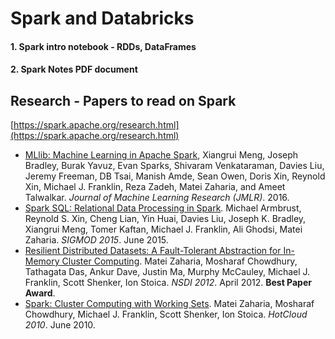 #  Spark and Databricks
####  1. Spark intro notebook - RDDs, DataFrames
#### 2. Spark Notes PDF document

## Research - Papers to read on Spark
[https://spark.apache.org/research.html](https://spark.apache.org/research.html)

-   [MLlib: Machine Learning in Apache Spark](http://www.jmlr.org/papers/volume17/15-237/15-237.pdf), Xiangrui Meng, Joseph Bradley, Burak Yavuz, Evan Sparks, Shivaram Venkataraman, Davies Liu, Jeremy Freeman, DB Tsai, Manish Amde, Sean Owen, Doris Xin, Reynold Xin, Michael J. Franklin, Reza Zadeh, Matei Zaharia, and Ameet Talwalkar.  _Journal of Machine Learning Research (JMLR)_. 2016.
-   [Spark SQL: Relational Data Processing in Spark](http://people.csail.mit.edu/matei/papers/2015/sigmod_spark_sql.pdf). Michael Armbrust, Reynold S. Xin, Cheng Lian, Yin Huai, Davies Liu, Joseph K. Bradley, Xiangrui Meng, Tomer Kaftan, Michael J. Franklin, Ali Ghodsi, Matei Zaharia.  _SIGMOD 2015_. June 2015.
-   [Resilient Distributed Datasets: A Fault-Tolerant Abstraction for In-Memory Cluster Computing](http://people.csail.mit.edu/matei/papers/2012/nsdi_spark.pdf). Matei Zaharia, Mosharaf Chowdhury, Tathagata Das, Ankur Dave, Justin Ma, Murphy McCauley, Michael J. Franklin, Scott Shenker, Ion Stoica.  _NSDI 2012_. April 2012.  **Best Paper Award**.
-   [Spark: Cluster Computing with Working Sets](http://people.csail.mit.edu/matei/papers/2010/hotcloud_spark.pdf). Matei Zaharia, Mosharaf Chowdhury, Michael J. Franklin, Scott Shenker, Ion Stoica.  _HotCloud 2010_. June 2010.